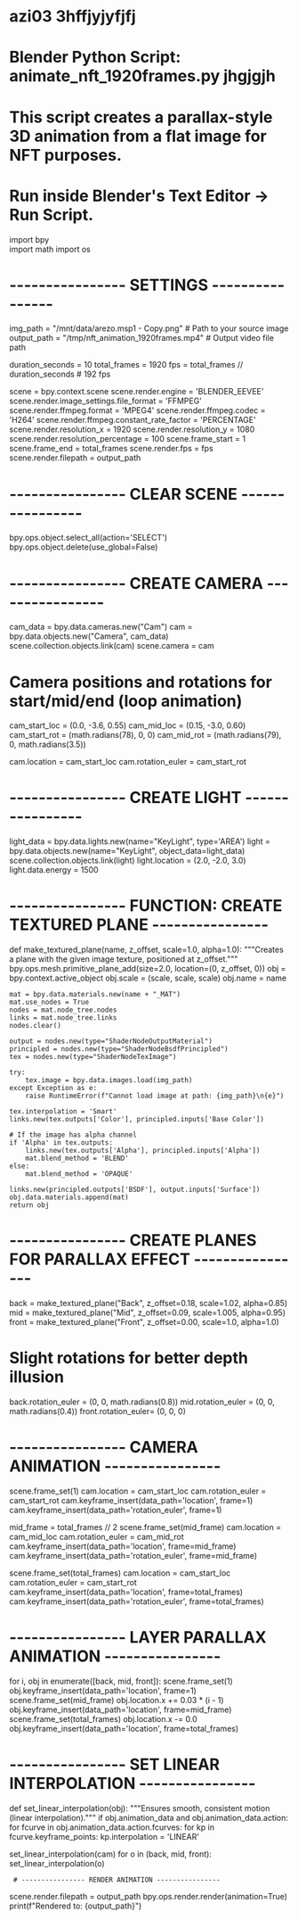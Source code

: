 # azi03 3hffjyjyfjfj
# Blender Python Script: animate_nft_1920frames.py     jhgjgjh
# This script creates a parallax-style 3D animation from a flat image for NFT purposes.
# Run inside Blender's Text Editor -> Run Script.

import bpy  
import math
import os

# ---------------- SETTINGS ----------------
img_path = "/mnt/data/arezo.msp1 - Copy.png"       # Path to your source image
output_path = "/tmp/nft_animation_1920frames.mp4"  # Output video file path 

duration_seconds = 10
total_frames = 1920
fps = total_frames // duration_seconds  # 192 fps

scene = bpy.context.scene
scene.render.engine = 'BLENDER_EEVEE'
scene.render.image_settings.file_format = 'FFMPEG'
scene.render.ffmpeg.format = 'MPEG4'
scene.render.ffmpeg.codec = 'H264'
scene.render.ffmpeg.constant_rate_factor = 'PERCENTAGE'
scene.render.resolution_x = 1920
scene.render.resolution_y = 1080
scene.render.resolution_percentage = 100
scene.frame_start = 1
scene.frame_end = total_frames
scene.render.fps = fps
scene.render.filepath = output_path

# ---------------- CLEAR SCENE ----------------
bpy.ops.object.select_all(action='SELECT')
bpy.ops.object.delete(use_global=False)

# ---------------- CREATE CAMERA ----------------
cam_data = bpy.data.cameras.new("Cam")
cam = bpy.data.objects.new("Camera", cam_data)
scene.collection.objects.link(cam)
scene.camera = cam

# Camera positions and rotations for start/mid/end (loop animation)
cam_start_loc = (0.0, -3.6, 0.55)
cam_mid_loc   = (0.15, -3.0, 0.60)
cam_start_rot = (math.radians(78), 0, 0)
cam_mid_rot   = (math.radians(79), 0, math.radians(3.5))

cam.location = cam_start_loc
cam.rotation_euler = cam_start_rot

# ---------------- CREATE LIGHT ----------------
light_data = bpy.data.lights.new(name="KeyLight", type='AREA')
light = bpy.data.objects.new(name="KeyLight", object_data=light_data)
scene.collection.objects.link(light)
light.location = (2.0, -2.0, 3.0)
light.data.energy = 1500

# ---------------- FUNCTION: CREATE TEXTURED PLANE ----------------
def make_textured_plane(name, z_offset, scale=1.0, alpha=1.0):
    """Creates a plane with the given image texture, positioned at z_offset."""
    bpy.ops.mesh.primitive_plane_add(size=2.0, location=(0, z_offset, 0))
    obj = bpy.context.active_object
    obj.scale = (scale, scale, scale)
    obj.name = name

    mat = bpy.data.materials.new(name + "_MAT")
    mat.use_nodes = True
    nodes = mat.node_tree.nodes
    links = mat.node_tree.links
    nodes.clear()

    output = nodes.new(type="ShaderNodeOutputMaterial")
    principled = nodes.new(type="ShaderNodeBsdfPrincipled")
    tex = nodes.new(type="ShaderNodeTexImage")

    try:
        tex.image = bpy.data.images.load(img_path)
    except Exception as e:
        raise RuntimeError(f"Cannot load image at path: {img_path}\n{e}")

    tex.interpolation = 'Smart'
    links.new(tex.outputs['Color'], principled.inputs['Base Color'])

    # If the image has alpha channel
    if 'Alpha' in tex.outputs:
        links.new(tex.outputs['Alpha'], principled.inputs['Alpha'])
        mat.blend_method = 'BLEND'
    else:
        mat.blend_method = 'OPAQUE'

    links.new(principled.outputs['BSDF'], output.inputs['Surface'])
    obj.data.materials.append(mat)
    return obj

# ---------------- CREATE PLANES FOR PARALLAX EFFECT ----------------
back  = make_textured_plane("Back",  z_offset=0.18, scale=1.02, alpha=0.85)
mid   = make_textured_plane("Mid",   z_offset=0.09, scale=1.005, alpha=0.95)
front = make_textured_plane("Front", z_offset=0.00, scale=1.0, alpha=1.0)

# Slight rotations for better depth illusion
back.rotation_euler = (0, 0, math.radians(0.8))
mid.rotation_euler  = (0, 0, math.radians(0.4))
front.rotation_euler= (0, 0, 0)

# ---------------- CAMERA ANIMATION ----------------
scene.frame_set(1)
cam.location = cam_start_loc
cam.rotation_euler = cam_start_rot
cam.keyframe_insert(data_path='location', frame=1)
cam.keyframe_insert(data_path='rotation_euler', frame=1)

mid_frame = total_frames // 2
scene.frame_set(mid_frame)
cam.location = cam_mid_loc
cam.rotation_euler = cam_mid_rot
cam.keyframe_insert(data_path='location', frame=mid_frame)
cam.keyframe_insert(data_path='rotation_euler', frame=mid_frame)

scene.frame_set(total_frames)
cam.location = cam_start_loc
cam.rotation_euler = cam_start_rot
cam.keyframe_insert(data_path='location', frame=total_frames)
cam.keyframe_insert(data_path='rotation_euler', frame=total_frames)

# ---------------- LAYER PARALLAX ANIMATION ----------------
for i, obj in enumerate([back, mid, front]):
    scene.frame_set(1)
    obj.keyframe_insert(data_path='location', frame=1)
    scene.frame_set(mid_frame)
    obj.location.x += 0.03 * (i - 1)
    obj.keyframe_insert(data_path='location', frame=mid_frame)
    scene.frame_set(total_frames)
    obj.location.x -= 0.0
    obj.keyframe_insert(data_path='location', frame=total_frames)

# ---------------- SET LINEAR INTERPOLATION ----------------
def set_linear_interpolation(obj):
    """Ensures smooth, consistent motion (linear interpolation)."""
    if obj.animation_data and obj.animation_data.action:
        for fcurve in obj.animation_data.action.fcurves:
            for kp in fcurve.keyframe_points:
                kp.interpolation = 'LINEAR'

set_linear_interpolation(cam)
for o in (back, mid, front):
    set_linear_interpolation(o)

     # ---------------- RENDER ANIMATION ----------------
scene.render.filepath = output_path
bpy.ops.render.render(animation=True)
print(f"Rendered to: {output_path}")



   
